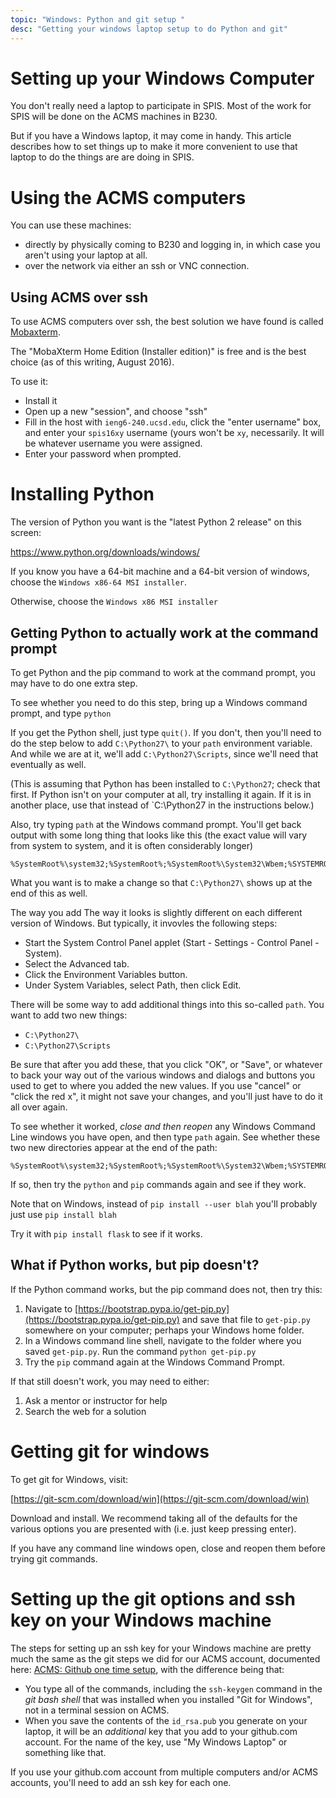 ```yaml
---
topic: "Windows: Python and git setup "
desc: "Getting your windows laptop setup to do Python and git"
---
```


# Setting up your Windows Computer

You don't really need a laptop to participate in SPIS.  Most of the work for SPIS will be done on the ACMS machines in B230.

But if you have a Windows laptop, it may come in handy.  This article describes how to set things up to make
it more convenient to use that laptop to do the things are are doing in SPIS.

# Using the ACMS computers

You can use these machines:
* directly by physically coming to B230 and logging in, in which case you aren't using your laptop at all.
* over the network via either an ssh or VNC connection.

## Using ACMS over ssh

To use ACMS computers over ssh, the best solution we have found is called [Mobaxterm](http://mobaxterm.mobatek.net/).

The "MobaXterm Home Edition (Installer edition)" is free and is the best choice (as of this writing, August 2016).

To use it: 
* Install it
* Open up a new "session", and choose "ssh"
* Fill in the host with `ieng6-240.ucsd.edu`, click the "enter username" box, and enter your `spis16xy` username (yours won't be `xy`, necessarily.  It will be whatever username you were assigned.
* Enter your password when prompted.

# Installing Python

The version of Python you want is the "latest Python 2 release" on this screen:

https://www.python.org/downloads/windows/

If you know you have a 64-bit machine and a 64-bit version of windows, choose the `Windows x86-64 MSI installer`.

Otherwise, choose the  `Windows x86 MSI installer`

## Getting Python to actually work at the command prompt

To get Python and the pip command to work at the command prompt, you may have to do one extra step.

To see whether you need to do this step, bring up a Windows command prompt, and type `python`

If you get the Python shell, just type `quit()`.     If you don't, then you'll need to do the step below to
add `C:\Python27\` to your `path` environment variable.    And while we are at it, we'll add `C:\Python27\Scripts`, since
we'll need that eventually as well.

(This is assuming that Python has been installed to `C:\Python27`; check that first.  If Python isn't on your computer at all, try installing it again.  If it is in another
place, use that instead of `C:\Python27 in the instructions below.)

Also, try typing `path` at the Windows command prompt.   You'll get back output with some long thing that looks like this (the exact value will vary from system to system, and it is often considerably longer)

```
%SystemRoot%\system32;%SystemRoot%;%SystemRoot%\System32\Wbem;%SYSTEMROOT%\System32\WindowsPowerShell\v1.0\
```

What you want is to make a change so that `C:\Python27\` shows up at the end of this as well.

The way you add The way it looks is slightly different on each different version of Windows.  But typically, it invovles the following steps:

* Start the System Control Panel applet (Start - Settings - Control Panel - System).
* Select the Advanced tab.
* Click the Environment Variables button.
* Under System Variables, select Path, then click Edit.

There will be some way to add additional things into this so-called `path`.     You want to add two new things:

* `C:\Python27\`
* `C:\Python27\Scripts`

Be sure that after you add these, that you click "OK", or "Save", or whatever to back your way out of the various windows and dialogs and buttons you used to get to where you added the new values.  If you use "cancel" or "click the red x", it might not save your changes, and you'll just have to do it all over again.

To see whether it worked, *close and then reopen* any Windows Command Line windows you have open, and then type `path` again. See whether these two new directories appear at the end of the path:

```
%SystemRoot%\system32;%SystemRoot%;%SystemRoot%\System32\Wbem;%SYSTEMROOT%\System32\WindowsPowerShell\v1.0\;C:\Python27\;C:\Python27\Scripts\
```

If so, then try the `python` and `pip` commands again and see if they work.

Note that on Windows, instead of `pip install --user blah` you'll probably just use `pip install blah`

Try it with `pip install flask` to see if it works.

## What if Python works, but pip doesn't?

If the Python command works, but the pip command does not, then try this:

1.  Navigate to [https://bootstrap.pypa.io/get-pip.py](https://bootstrap.pypa.io/get-pip.py) and save that file to `get-pip.py` somewhere on your computer; perhaps your Windows home folder.
2.  In a Windows command line shell, navigate to the folder where you saved `get-pip.py`.  Run the command `python get-pip.py`
3.  Try the `pip` command again at the Windows Command Prompt.

If that still doesn't work, you may need to either:

1.   Ask a mentor or instructor for help
2.   Search the web for a solution

# Getting git for windows

To get git for Windows, visit:

[https://git-scm.com/download/win](https://git-scm.com/download/win)

Download and install.  We recommend taking all of the defaults for the various options you are presented with (i.e. just keep pressing enter).

If you have any command line windows open, close and reopen them before trying git commands.

# Setting up the git options and ssh key on your Windows machine

The steps for setting up an ssh key for your Windows machine are pretty much the same as the git steps we did
for our ACMS account, documented here: [ACMS: Github one time setup](topics/acms_git_one_time_setup/), with the difference
being that:

* You type all of the commands, including the `ssh-keygen` command in the *git bash shell* that was installed
    when you installed "Git for Windows", not in a terminal session on ACMS.
* When you save the contents of the `id_rsa.pub` you generate on your laptop, it will be an *additional* key that
    you add to your github.com account.  For the name of the key, use "My Windows Laptop" or something like that.

If you use your github.com account from multiple computers and/or ACMS accounts, you'll need to add an ssh key
for each one.


